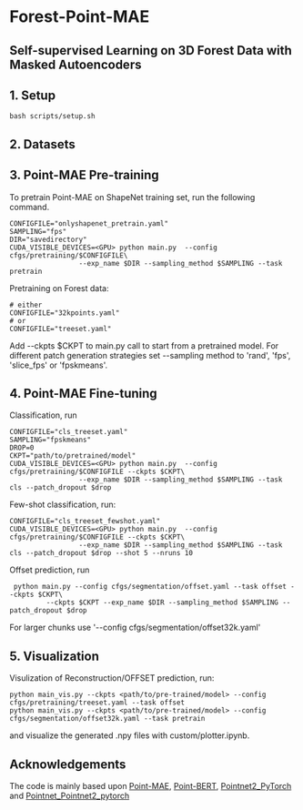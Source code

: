# Forest-Point-MAE

## Self-supervised Learning on 3D Forest Data with Masked Autoencoders

## 1. Setup

```
bash scripts/setup.sh
```


## 2. Datasets

## 3. Point-MAE Pre-training
To pretrain Point-MAE on ShapeNet training set, run the following command.

```
CONFIGFILE="onlyshapenet_pretrain.yaml"
SAMPLING="fps"
DIR="savedirectory"
CUDA_VISIBLE_DEVICES=<GPU> python main.py  --config cfgs/pretraining/$CONFIGFILE\
                 --exp_name $DIR --sampling_method $SAMPLING --task pretrain
```
Pretraining on Forest data: 
```
# either
CONFIGFILE="32kpoints.yaml"
# or 
CONFIGFILE="treeset.yaml"
```
Add --ckpts $CKPT to main.py call to start from a pretrained model. For different patch generation strategies set --sampling method to 'rand', 'fps', 'slice_fps' or 'fpskmeans'.



## 4. Point-MAE Fine-tuning
Classification, run
```
CONFIGFILE="cls_treeset.yaml"
SAMPLING="fpskmeans"
DROP=0
CKPT="path/to/pretrained/model"
CUDA_VISIBLE_DEVICES=<GPU> python main.py  --config cfgs/pretraining/$CONFIGFILE --ckpts $CKPT\
                 --exp_name $DIR --sampling_method $SAMPLING --task cls --patch_dropout $drop
```

Few-shot classification, run:
```
CONFIGFILE="cls_treeset_fewshot.yaml"
CUDA_VISIBLE_DEVICES=<GPU> python main.py  --config cfgs/pretraining/$CONFIGFILE --ckpts $CKPT\
                 --exp_name $DIR --sampling_method $SAMPLING --task cls --patch_dropout $drop --shot 5 --nruns 10
```


Offset prediction, run
```
 python main.py --config cfgs/segmentation/offset.yaml --task offset --ckpts $CKPT\
         --ckpts $CKPT --exp_name $DIR --sampling_method $SAMPLING --patch_dropout $drop
```
For larger chunks use  '--config cfgs/segmentation/offset32k.yaml'


## 5. Visualization

Visulization of Reconstruction/OFFSET prediction, run:

```
python main_vis.py --ckpts <path/to/pre-trained/model> --config cfgs/pretraining/treeset.yaml --task offset
python main_vis.py --ckpts <path/to/pre-trained/model> --config cfgs/segmentation/offset32k.yaml --task pretrain
```
and visualize the generated .npy files with custom/plotter.ipynb.

## Acknowledgements

The code is mainly based upon [Point-MAE](https://github.com/Pang-Yatian/Point-MAE), [Point-BERT](https://github.com/lulutang0608/Point-BERT), [Pointnet2_PyTorch](https://github.com/erikwijmans/Pointnet2_PyTorch) and [Pointnet_Pointnet2_pytorch](https://github.com/yanx27/Pointnet_Pointnet2_pytorch)
